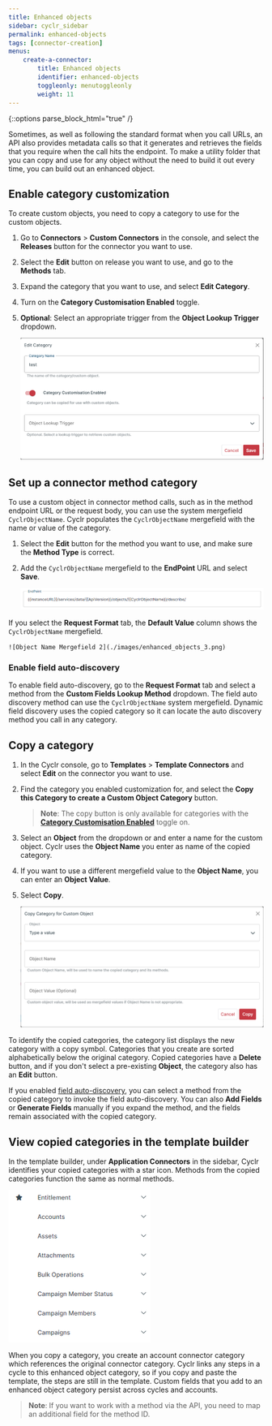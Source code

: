 ```yaml
---
title: Enhanced objects
sidebar: cyclr_sidebar
permalink: enhanced-objects
tags: [connector-creation]
menus:
    create-a-connector:
        title: Enhanced objects
        identifier: enhanced-objects
        toggleonly: menutoggleonly
        weight: 11
---
```

{::options parse_block_html="true" /}
<section class="card">

Sometimes, as well as following the standard format when you call URLs, an API also provides metadata calls so that it generates and retrieves the fields that you require when the call hits the endpoint. To make a utility folder that you can copy and use for any object without the need to build it out every time, you can build out an enhanced object.

## Enable category customization

To create custom objects, you need to copy a category to use for the custom objects. 

1. Go to **Connectors** > **Custom Connectors** in the console, and select the **Releases** button for the connector you want to use.
2. Select the **Edit** button on release you want to use, and go to the **Methods** tab. 
3. Expand the category that you want to use, and select **Edit Category**.
4. Turn on the **Category Customisation Enabled** toggle.
5. **Optional**: Select an appropriate trigger from the **Object Lookup Trigger** dropdown.

    ![Object Lookup Trigger](./images/enhanced_objects_1.png)

</section>
<section class="card">

## Set up a connector method category

To use a custom object in connector method calls, such as in the method endpoint URL or the request body, you can use the system mergefield `CyclrObjectName`. Cyclr populates the `CyclrObjectName` mergefield with the name or value of the category.

1. Select the **Edit** button for the method you want to use, and make sure the **Method Type** is correct.
2. Add the `CyclrObjectName` mergefield to the **EndPoint** URL and select **Save**.

    ![Example EndPoint: {{instanceURL}}/services/data/{{ApiVersion}}/objects/{{CyclrObjectName}}/describe/.](./images/enhanced_objects_2.png)

If you select the **Request Format** tab, the **Default Value** column shows the `CyclrObjectName` mergefield.

    ![Object Name Mergefield 2](./images/enhanced_objects_3.png)

### Enable field auto-discovery

To enable field auto-discovery, go to the **Request Format** tab and select a method from the **Custom Fields Lookup Method** dropdown. The field auto discovery method can use the `CyclrObjectName` system mergefield. Dynamic field discovery uses the copied category so it can locate the auto discovery method you call in any category.

</section>
<section class="card">

## Copy a category

1. In the Cyclr console, go to **Templates** > **Template Connectors** and select **Edit** on the connector you want to use.
2. Find the category you enabled customization for, and select the **Copy this Category to create a Custom Object Category** button.
    > **Note**: The copy button is only available for categories with the [**Category Customisation Enabled**](#enable-category-customization) toggle on.
    
3. Select an **Object** from the dropdown or and enter a name for the custom object. Cyclr uses the **Object Name** you enter as name of the copied category.
4. If you want to use a different mergefield value to the **Object Name**, you can enter an **Object Value**. 
5. Select **Copy**.

    ![Copy Category Modal](./images/enhanced_objects_5.png)

To identify the copied categories, the category list displays the new category with a copy symbol. Categories that you create are sorted alphabetically below the original category. Copied categories have a **Delete** button, and if you don't select a pre-existing **Object**, the category also has an **Edit** button.

If you enabled [field auto-discovery](#enable-field-auto-discovery), you can select a method from the copied category to invoke the field auto-discovery. You can also **Add Fields** or **Generate Fields** manually if you expand the method, and the fields remain associated with the copied category.

</section>
<section class="card">

## View copied categories in the template builder

In the template builder, under **Application Connectors** in the sidebar, Cyclr identifies your copied categories with a star icon. Methods from the copied categories function the same as normal methods.

   ![Category List](./images/enhanced_objects_8.png)


When you copy a category, you create an account connector category which references the original connector category. Cyclr links any steps in a cycle to this enhanced object category, so if you copy and paste the template, the steps are still in the template. Custom fields that you add to an enhanced object category persist across cycles and accounts. 

> **Note**: If you want to work with a method via the API, you need to map an additional field for the method ID.

</section>
